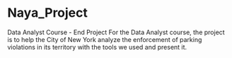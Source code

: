 # Naya_Project
Data Analyst Course - End Project
For the Data Analyst course, the project is to help the City of New York analyze the enforcement of parking violations in its territory with the tools we used and present it.

